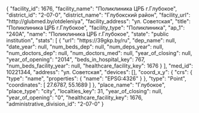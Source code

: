 {
    "facility_id": 1676,
    "facility_name": "Поликлиника ЦРБ г.Глубокое",
    "district_id": "2-07-0",
    "district_name": "Глубокский район",
    "facility_url": "http:\/\/glubmed.by\/otdeleniya",
    "facility_address": "ул. Советская",
    "title": "Поликлиника ЦРБ г.Глубокое",
    "facility_type": "Поликлиника",
    "ap_1": "240А",
    "name": "Поликлиника ЦРБ г.Глубокое",
    "state": "public institution",
    "stats": [
        {
            "url": "https:\/\/39gkp.by\/ru",
            "dep_name": null,
            "date_year": null,
            "num_beds_dep": null,
            "num_deps_year": null,
            "num_doctors_dep": null,
            "num_doctors_med": null,
            "year_of_closing": null,
            "year_of_opening": "2014",
            "beds_in_hospital_key": 767,
            "num_beds_facility_year": null,
            "healthcare_facility_key": 1676
        }
    ],
    "med_id": 10221344,
    "address": "ул. Советская",
    "devices": [],
    "coord_x_y": {
        "crs": {
            "type": "name",
            "properties": {
                "name": "EPSG:4326"
            }
        },
        "type": "Point",
        "coordinates": [
            27.6787,
            55.1689
        ]
    },
    "place_name": "Глубокое",
    "place_type": "city",
    "localties_key": 31,
    "year_of_closing": null,
    "year_of_opening": "0",
    "healthcare_facility_key": 1676,
    "administrative_division_id": "2-07-0"
}